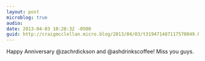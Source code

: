 ```yaml
---
layout: post
microblog: true
audio: 
date: 2013-04-03 10:28:32 -0500
guid: http://craigmcclellan.micro.blog/2013/04/03/t319471487117570049.html
---
```

Happy Anniversary @zachrdickson and @ashdrinkscoffee! Miss you guys.
